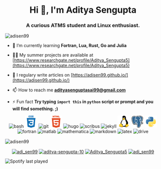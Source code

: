<h1 align="center">Hi 👋, I'm Aditya Sengupta</h1>
<h3 align="center">A curious ATMS student and Linux enthusiast.</h3>

<p align="left"> <img src="https://komarev.com/ghpvc/?username=adisen99" alt="adisen99" /> </p>

- 🌱 I’m currently learning **Fortran, Lua, Rust, Go and Julia**

- 👨‍💻 My summer projects are available at [https://www.researchgate.net/profile/Aditya_Sengupta5](https://www.researchgate.net/profile/Aditya_Sengupta5)

- 📝 I regulary write articles on [https://adisen99.github.io/](https://adisen99.github.io/)

- 📫 How to reach me **adityasenguptasai99@gmail.com**

- ⚡ Fun fact **Try typing `import this` in `python` script or prompt and you will find something. ;)**

<p align="center"><img src="http://cdn3.brettterpstra.com/uploads/2015/02/terminal-longshadow.png" alt="bash" width="40" height="40"/> <img src="https://github.com/devicons/devicon/blob/master/icons/css3/css3-plain-wordmark.svg" alt="css3" width="40" height="40"/> <img src="https://www.vectorlogo.zone/logos/git-scm/git-scm-icon.svg" alt="git" width="40" height="40"/> <img src="https://github.com/devicons/devicon/blob/master/icons/html5/html5-plain-wordmark.svg" alt="html5" width="40" height="40"/> <img src="https://api.iconify.design/logos-hugo.svg" alt="hugo" width="40" height="40"/> <img src="https://upload.wikimedia.org/wikipedia/commons/thumb/8/85/Scribus_logo.svg/512px-Scribus_logo.svg.png" alt="scribus" width="40" height="40"/> <img src="https://www.vectorlogo.zone/logos/jekyllrb/jekyllrb-icon.svg" alt="jekyll" width="40" height="40"/> <img src="https://github.com/devicons/devicon/blob/master/icons/linux/linux-original.svg" alt="linux" width="40" height="40"/> <img src="https://github.com/devicons/devicon/blob/master/icons/postgresql/postgresql-original.svg" alt="postgresql" width="40" height="40"/> <img src="https://github.com/devicons/devicon/blob/master/icons/python/python-original.svg" alt="python" width="40" height="40"/> <img src="https://api.iconify.design/vscode-icons:file-type-fortran.svg" alt="fortran" width="40" height="40"/> <img src="https://api.iconify.design/vscode-icons:file-type-matlab.svg" alt="matlab" width="40" height="40"/> <img src="https://api.iconify.design/file-icons:mathematica.svg?color=maroon" alt="mathematica" width="40" height="40"/> <img src="https://www.vectorlogo.zone/logos/markdown-here/markdown-here-icon.svg" alt="markdown" width="40" height="40"/> <img src="https://api.iconify.design/file-icons:latex.svg?color=green" alt="latex" width="40" height="40"/> <img src="https://www.vectorlogo.zone/logos/google_drive/google_drive-icon.svg" alt="drive" width="40" height="40"/> </p>

<p><img align="center" src="https://github-readme-stats.vercel.app/api/top-langs/?username=adisen99&layout=compact&theme=dark" alt="adisen99" /></p>

<p align="center">
<a href="https://twitter.com/adi_sen99" target="blank"><img align="center" src="https://cdn.jsdelivr.net/npm/simple-icons@3.0.1/icons/twitter.svg" alt="adi_sen99" height="30" width="30" /></a>
<a href="https://linkedin.com/in/aditya-sengupta-10" target="blank"><img align="center" src="https://cdn.jsdelivr.net/npm/simple-icons@3.0.1/icons/linkedin.svg" alt="aditya-sengupta-10" height="30" width="30" /></a>
<a href="https://www.researchgate.net/profile/Aditya_Sengupta5" target="blank"><img align="center" src="https://cdn.jsdelivr.net/npm/simple-icons@3.0.1/icons/researchgate.svg" alt="Aditya_Sengupta5" height="30" width="30" /></a>
<a href="https://instagram.com/adisen99" target="blank"><img align="center" src="https://cdn.jsdelivr.net/npm/simple-icons@3.0.1/icons/instagram.svg" alt="adi_sen99" height="30" width="30" /></a>
</p>

![Spotify last played](https://spotify-recently-played-readme.vercel.app/api?user=mywxshtod38r9lruwfzeqhij2&count=3)
